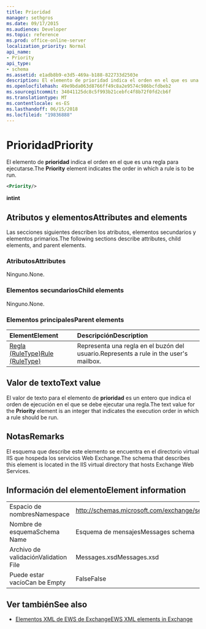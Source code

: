 ```yaml
---
title: Prioridad
manager: sethgros
ms.date: 09/17/2015
ms.audience: Developer
ms.topic: reference
ms.prod: office-online-server
localization_priority: Normal
api_name:
- Priority
api_type:
- schema
ms.assetid: e1adb8b9-e3d5-469a-b188-822733d2503e
description: El elemento de prioridad indica el orden en el que es una regla para ejecutarse.
ms.openlocfilehash: 49e9bda063d8766ff49c8a2e9574c986bcfdbeb2
ms.sourcegitcommit: 34041125dc8c5f993b21cebfc4f8b72f0fd2cb6f
ms.translationtype: MT
ms.contentlocale: es-ES
ms.lasthandoff: 06/15/2018
ms.locfileid: "19836888"
---
```

# <a name="priority"></a><span data-ttu-id="3711d-103">Prioridad</span><span class="sxs-lookup"><span data-stu-id="3711d-103">Priority</span></span>

<span data-ttu-id="3711d-104">El elemento de **prioridad** indica el orden en el que es una regla para ejecutarse.</span><span class="sxs-lookup"><span data-stu-id="3711d-104">The **Priority** element indicates the order in which a rule is to be run.</span></span> 
  
```XML
<Priority/>
```

 <span data-ttu-id="3711d-105">**int**</span><span class="sxs-lookup"><span data-stu-id="3711d-105">**int**</span></span>
## <a name="attributes-and-elements"></a><span data-ttu-id="3711d-106">Atributos y elementos</span><span class="sxs-lookup"><span data-stu-id="3711d-106">Attributes and elements</span></span>

<span data-ttu-id="3711d-107">Las secciones siguientes describen los atributos, elementos secundarios y elementos primarios.</span><span class="sxs-lookup"><span data-stu-id="3711d-107">The following sections describe attributes, child elements, and parent elements.</span></span>
  
### <a name="attributes"></a><span data-ttu-id="3711d-108">Atributos</span><span class="sxs-lookup"><span data-stu-id="3711d-108">Attributes</span></span>

<span data-ttu-id="3711d-109">Ninguno.</span><span class="sxs-lookup"><span data-stu-id="3711d-109">None.</span></span>
  
### <a name="child-elements"></a><span data-ttu-id="3711d-110">Elementos secundarios</span><span class="sxs-lookup"><span data-stu-id="3711d-110">Child elements</span></span>

<span data-ttu-id="3711d-111">Ninguno.</span><span class="sxs-lookup"><span data-stu-id="3711d-111">None.</span></span>
  
### <a name="parent-elements"></a><span data-ttu-id="3711d-112">Elementos principales</span><span class="sxs-lookup"><span data-stu-id="3711d-112">Parent elements</span></span>

|<span data-ttu-id="3711d-113">**Element**</span><span class="sxs-lookup"><span data-stu-id="3711d-113">**Element**</span></span>|<span data-ttu-id="3711d-114">**Descripción**</span><span class="sxs-lookup"><span data-stu-id="3711d-114">**Description**</span></span>|
|:-----|:-----|
|[<span data-ttu-id="3711d-115">Regla (RuleType)</span><span class="sxs-lookup"><span data-stu-id="3711d-115">Rule (RuleType)</span></span>](rule-ruletype.md) <br/> |<span data-ttu-id="3711d-116">Representa una regla en el buzón del usuario.</span><span class="sxs-lookup"><span data-stu-id="3711d-116">Represents a rule in the user's mailbox.</span></span>  <br/> |
   
## <a name="text-value"></a><span data-ttu-id="3711d-117">Valor de texto</span><span class="sxs-lookup"><span data-stu-id="3711d-117">Text value</span></span>

<span data-ttu-id="3711d-118">El valor de texto para el elemento de **prioridad** es un entero que indica el orden de ejecución en el que se debe ejecutar una regla.</span><span class="sxs-lookup"><span data-stu-id="3711d-118">The text value for the **Priority** element is an integer that indicates the execution order in which a rule should be run.</span></span> 
  
## <a name="remarks"></a><span data-ttu-id="3711d-119">Notas</span><span class="sxs-lookup"><span data-stu-id="3711d-119">Remarks</span></span>

<span data-ttu-id="3711d-120">El esquema que describe este elemento se encuentra en el directorio virtual IIS que hospeda los servicios Web Exchange.</span><span class="sxs-lookup"><span data-stu-id="3711d-120">The schema that describes this element is located in the IIS virtual directory that hosts Exchange Web Services.</span></span>
  
## <a name="element-information"></a><span data-ttu-id="3711d-121">Información del elemento</span><span class="sxs-lookup"><span data-stu-id="3711d-121">Element information</span></span>

|||
|:-----|:-----|
|<span data-ttu-id="3711d-122">Espacio de nombres</span><span class="sxs-lookup"><span data-stu-id="3711d-122">Namespace</span></span>  <br/> |http://schemas.microsoft.com/exchange/services/2006/messages  <br/> |
|<span data-ttu-id="3711d-123">Nombre de esquema</span><span class="sxs-lookup"><span data-stu-id="3711d-123">Schema Name</span></span>  <br/> |<span data-ttu-id="3711d-124">Esquema de mensajes</span><span class="sxs-lookup"><span data-stu-id="3711d-124">Messages schema</span></span>  <br/> |
|<span data-ttu-id="3711d-125">Archivo de validación</span><span class="sxs-lookup"><span data-stu-id="3711d-125">Validation File</span></span>  <br/> |<span data-ttu-id="3711d-126">Messages.xsd</span><span class="sxs-lookup"><span data-stu-id="3711d-126">Messages.xsd</span></span>  <br/> |
|<span data-ttu-id="3711d-127">Puede estar vacío</span><span class="sxs-lookup"><span data-stu-id="3711d-127">Can be Empty</span></span>  <br/> |<span data-ttu-id="3711d-128">False</span><span class="sxs-lookup"><span data-stu-id="3711d-128">False</span></span>  <br/> |
   
## <a name="see-also"></a><span data-ttu-id="3711d-129">Ver también</span><span class="sxs-lookup"><span data-stu-id="3711d-129">See also</span></span>



- [<span data-ttu-id="3711d-130">Elementos XML de EWS de Exchange</span><span class="sxs-lookup"><span data-stu-id="3711d-130">EWS XML elements in Exchange</span></span>](ews-xml-elements-in-exchange.md)

